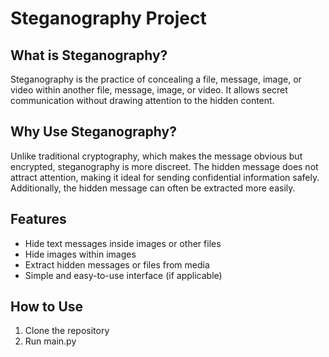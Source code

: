# Steganography Project

## What is Steganography?
Steganography is the practice of concealing a file, message, image, or video within another file, message, image, or video. It allows secret communication without drawing attention to the hidden content.

## Why Use Steganography?
Unlike traditional cryptography, which makes the message obvious but encrypted, steganography is more discreet. The hidden message does not attract attention, making it ideal for sending confidential information safely. Additionally, the hidden message can often be extracted more easily.

## Features
- Hide text messages inside images or other files
- Hide images within images
- Extract hidden messages or files from media
- Simple and easy-to-use interface (if applicable)

## How to Use
1. Clone the repository
2. Run main.py

